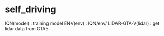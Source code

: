 # self_driving

IQN(model) : training model
ENV(env) : IQN/env/
LIDAR-GTA-V(lidar) : get lidar data from GTA5

